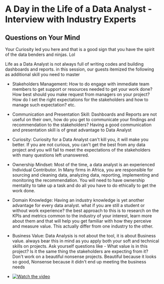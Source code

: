 # A Day in the Life of a Data Analyst - Interview with Industry Experts

## Questions on Your Mind
Your Curiosity led you here and that is a good sign that you have the spirit of the data benders and ninjas. Lol

 

Life as a Data Analyst is not always full of writing codes and building dashboards and reports. in this session, our guests itemized the following as additional skill you need to master

 - Stakeholders Management: How to do engage with immediate team members to get support or resources needed to get your work done? How best should you make request from managers on your project? How do I set the right expectations for the stakeholders and how to manage such expectation? etc.  
 - Communication and Presentation Skill: Dashboards and Reports are not useful on their own, how do you get to communicate your findings and recommendation to the stakeholders? Having a good communication and presentation skill is of great advantage to Data Analyst
 - Curiosity: Curiosity for a Data Analyst can't kill you, it will make you better. If you are not curious, you can't get the best from any data project and you will fail to meet the expectations of the stakeholders with many questions left unanswered.
 - Ownership Mindset: Most of the time, a data analyst is an experienced Individual Contributor. In Many firms in Africa, you are responsible for sourcing and cleaning data, analyzing data, reporting, implementing and monitoring the recommendation.  You will need to have ownership mentality to take up a task and do all you have to do ethically to get the work done.
 - Domain Knowledge: Having an industry knowledge is yet another advantage for every data analyst. what if you are still a student or without work experience? the best approach to this is to research on the KPIs and metrics common to the industry of your interest, learn more about them and that will help you get familiar with how they perceive and measure value. This actually differ from one industry to the other.
 - Business Value: Data Analysis is not about the tool, it is about Business value. always bear this in mind as you apply both your soft and technical skills on projects. Ask yourself questions like - What value is in this project? Is it the same thing the stakeholders are expecting from it? Don't work on a beautiful nonsense projects. Beautiful because it looks so good, Nonsense because it didn't end up meeting the business needs

 - [![Watch the video]()]([https://youtu.be/nTQUwghvy5Q](https://youtu.be/m9yrz3I10p4)https://youtu.be/m9yrz3I10p4)
